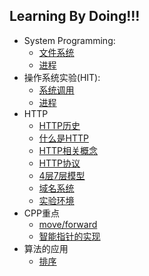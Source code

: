## Learning By Doing!!! 

* System Programming:
  * [文件系统](./LinuxProgramming/docs/01_file.md)
  * [进程](./LinuxProgramming/docs/02_process.md)
* 操作系统实验(HIT):
  * [系统调用](./OS/docs/01_syscall.md)
  * [进程](./OS/docs/02_process.md)
* HTTP 
  * [HTTP历史](./http/docs/01_history.md)
  * [什么是HTTP](./http/docs/02_what_is_http.md)
  * [HTTP相关概念](./http/docs/03_http_related.md)
  * [HTTP协议](./http/docs/04_protocal.md)
  * [4层7层模型](./http/docs/05_4and7_layer.md)
  * [域名系统](./http/docs/06_name_server.md)
  * [实验环境](./http/docs/07_env.md)
* CPP重点
  * [move/forward](./cpp/docs/move.md)
  * [智能指针的实现](./cpp/docs/smartPtr.md)
* 算法的应用
  * [排序](./algApp/docs/sort.md)